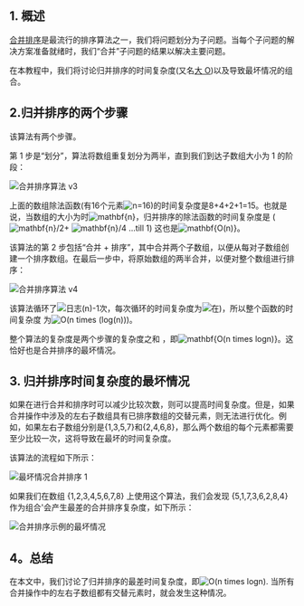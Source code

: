 ## 1. 概述

[合并排序](https://www.baeldung.com/cs/non-recursive-merge-sort)是最流行的排序算法之一，我们将问题划分为子问题。当每个子问题的解决方案准备就绪时，我们“合并”子问题的结果以解决主要问题。

在本教程中，我们将讨论归并排序的时间复杂度(又名[大 O](https://www.baeldung.com/cs/big-o-notation))以及导致最坏情况的组合。

## 2.归并排序的两个步骤

该算法有两个步骤。

第 1 步是“划分”，算法将数组重复划分为两半，直到我们到达子数组大小为 1 的阶段：

![合并排序算法 v3](https://www.baeldung.com/wp-content/uploads/sites/4/2021/08/Merge-Sort-Algorithm-v3.png)

上面的数组除法函数(有16个元素![n](https://www.baeldung.com/wp-content/ql-cache/quicklatex.com-ec4217f4fa5fcd92a9edceba0e708cf7_l3.svg)=16)的时间复杂度是8+4+2+1=15。也就是说，当数组的大小为时![mathbf{n}](https://www.baeldung.com/wp-content/ql-cache/quicklatex.com-262f2b064422e0639fd9e7d5e7cf039f_l3.svg)，归并排序的除法函数的时间复杂度是 ( ![mathbf{n}](https://www.baeldung.com/wp-content/ql-cache/quicklatex.com-262f2b064422e0639fd9e7d5e7cf039f_l3.svg)/2+ ![mathbf{n}](https://www.baeldung.com/wp-content/ql-cache/quicklatex.com-262f2b064422e0639fd9e7d5e7cf039f_l3.svg)/4 …till 1) 这也是![mathbf{O(n)}](https://www.baeldung.com/wp-content/ql-cache/quicklatex.com-741f7395066a81a8ae02eb91d3847163_l3.svg)。

该算法的第 2 步包括“合并 + 排序”，其中合并两个子数组，以便从每对子数组创建一个排序数组。在最后一步中，将原始数组的两半合并，以便对整个数组进行排序：

![合并排序算法 v4](https://www.baeldung.com/wp-content/uploads/sites/4/2021/08/Merge-Sort-Algorithm-v4.png)

该算法循环了![日志(n)-1](https://www.baeldung.com/wp-content/ql-cache/quicklatex.com-e39c41e5d72e76f775ed4e77db4ccc16_l3.svg)次，每次循环的时间复杂度为![在)](https://www.baeldung.com/wp-content/ql-cache/quicklatex.com-f8d599809b2f7987726c648086c1981d_l3.svg)，所以整个函数的时间复杂度 为![O(n times (log(n)))](https://www.baeldung.com/wp-content/ql-cache/quicklatex.com-aa5421a46c0240a33537b1cba1c17921_l3.svg)。

整个算法的复杂度是两个步骤的复杂度之和 ，即![mathbf{O(n times logn)}](https://www.baeldung.com/wp-content/ql-cache/quicklatex.com-63e67e774a8510585af3451c090c1450_l3.svg)。这恰好也是合并排序的最坏情况。

## 3. 归并排序时间复杂度的最坏情况

如果在进行合并和排序时可以减少比较次数，则可以提高时间复杂度。但是，如果合并操作中涉及的左右子数组具有已排序数组的交替元素，则无法进行优化。例如，如果左右子数组分别是{1,3,5,7}和{2,4,6,8}，那么两个数组的每个元素都需要至少比较一次，这将导致在最坏的时间复杂度。

该算法的流程如下所示：

![最坏情况合并排序 1](https://www.baeldung.com/wp-content/uploads/sites/4/2021/08/Worst-Case-Merge-Sort-1-791x1024.png)

如果我们在数组 {1,2,3,4,5,6,7,8} 上使用这个算法，我们会发现 {5,1,7,3,6,2,8,4} 作为组合'会产生最差的合并排序复杂度，如下所示：

![合并排序示例的最坏情况](https://www.baeldung.com/wp-content/uploads/sites/4/2021/08/Worst-case-of-merge-sort-example.png)

## 4。总结

在本文中，我们讨论了归并排序的最差时间复杂度，即![O(n times logn)](https://www.baeldung.com/wp-content/ql-cache/quicklatex.com-c715338ca8bfda62887805fe4ed511db_l3.svg). 当所有合并操作中的左右子数组都有交替元素时，就会发生这种情况。